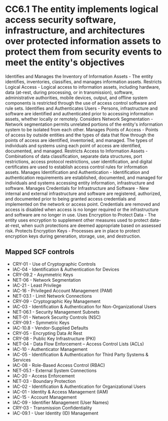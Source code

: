 # CC6.1 The entity implements logical access security software, infrastructure, and architectures over protected information assets to protect them from security events to meet the entity's objectives
Identifies and Manages the Inventory of Information Assets - The entity identifies, inventories, classifies, and manages information assets. Restricts Logical Access - Logical access to information assets, including hardware, data (at-rest, during processing, or in transmission), software, administrative authorities, mobile devices, output, and offline system components is restricted through the use of access control software and rule sets. Identifies and Authenticates Users - Persons, infrastructure and software are identified and authenticated prior to accessing information assets, whether locally or remotely. Considers Network Segmentation - Network segmentation permits unrelated portions of the entity's information system to be isolated from each other. Manages Points of Access - Points of access by outside entities and the types of data that flow through the points of access are identified, inventoried, and managed. The types of individuals and systems using each point of access are identified, documented, and managed. Restricts Access to Information Assets - Combinations of data classification, separate data structures, port restrictions, access protocol restrictions, user identification, and digital certificates are used to establish access control rules for information assets. Manages Identification and Authentication - Identification and authentication requirements are established, documented, and managed for individuals and systems accessing entity information, infrastructure and software. Manages Credentials for Infrastructure and Software - New internal and external infrastructure and software are registered, authorized, and documented prior to being granted access credentials and implemented on the network or access point. Credentials are removed and access is disabled when access is no longer required or the infrastructure and software are no longer in use. Uses Encryption to Protect Data - The entity uses encryption to supplement other measures used to protect data-at-rest, when such protections are deemed appropriate based on assessed risk. Protects Encryption Keys - Processes are in place to protect encryption keys during generation, storage, use, and destruction.
## Mapped SCF controls
- CRY-01 - Use of Cryptographic Controls
- IAC-04 - Identification & Authentication for Devices
- CRY-09.2 - Asymmetric Keys
- NET-06 - Network Segmentation
- IAC-21 - Least Privilege
- IAC-16 - Privileged Account Management (PAM)
- NET-03.1 - Limit Network Connections
- CRY-09 - Cryptographic Key Management
- IAC-03 - Identification & Authentication for Non-Organizational Users
- NET-06.1 - Security Management Subnets
- NET-01 - Network Security Controls (NSC)
- CRY-09.1 - Symmetric Keys
- IAC-10.8 - Vendor-Supplied Defaults
- CRY-05 - Encrypting Data At Rest
- CRY-08 - Public Key Infrastructure (PKI)
- NET-04 - Data Flow Enforcement – Access Control Lists (ACLs)
- IAC-10 - Authenticator Management
- IAC-05 - Identification & Authentication for Third Party Systems & Services
- IAC-08 - Role-Based Access Control (RBAC)
- NET-05.1 - External System Connections
- IAC-20 - Access Enforcement
- NET-03 - Boundary Protection
- IAC-02 - Identification & Authentication for Organizational Users
- IAC-01 - Identity & Access Management (IAM)
- IAC-15 - Account Management
- IAC-09 - Identifier Management (User Names)
- CRY-03 - Transmission Confidentiality
- IAC-09.1 - User Identity (ID) Management